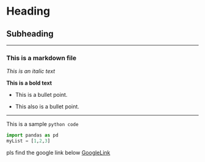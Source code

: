 # Heading

## Subheading
--------------

### This is a markdown file

*This is an italic text*

**This is a bold text**

- This is a bullet point.

* This also is a bullet point.

-----


This is a sample `python code`

```python
import pandas as pd
myList = [1,2,3]
```

pls find the google link below
[GoogleLink](http://www.google.com)

